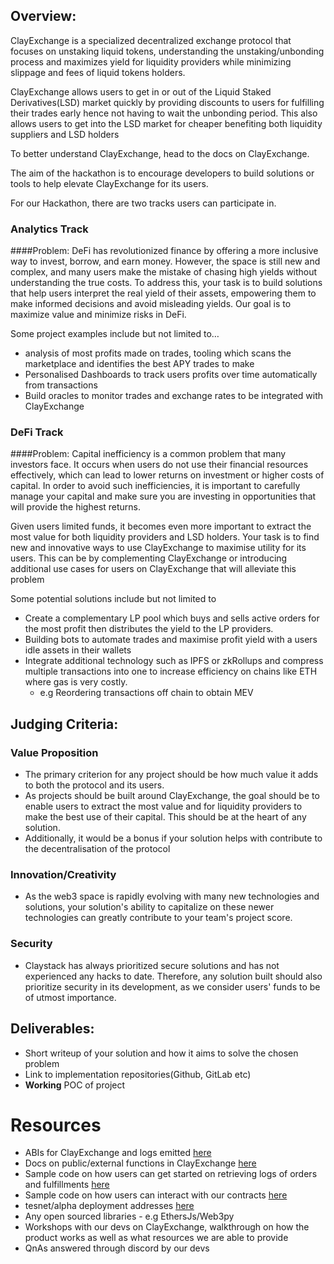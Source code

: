## Overview:

ClayExchange is a specialized decentralized exchange protocol that focuses on unstaking liquid tokens, understanding the unstaking/unbonding process and maximizes yield for liquidity providers while minimizing slippage and fees of liquid tokens holders.

ClayExchange allows users to get in or out of the Liquid Staked Derivatives(LSD) market quickly by providing discounts to users for fulfilling their trades early hence not having to wait the unbonding period. This also allows users to get into the LSD market for cheaper benefiting both liquidity suppliers and LSD holders

To better understand ClayExchange, head to the docs on ClayExchange.

The aim of the hackathon is to  encourage developers to build solutions or tools to help elevate ClayExchange for its users.

For our Hackathon, there are two tracks users can participate in. 

### Analytics Track

####Problem:
DeFi has revolutionized finance by offering a more inclusive way to invest, borrow, and earn money. However, the space is still new and complex, and many users make the mistake of chasing high yields without understanding the true costs. To address this, your task is to build solutions that help users interpret the real yield of their assets, empowering them to make informed decisions and avoid misleading yields. Our goal is to maximize value and minimize risks in DeFi.

Some project examples include but not limited to…

- analysis of most profits made on trades, tooling which scans the marketplace and identifies the best APY trades to make
- Personalised Dashboards to track users profits over time automatically from transactions
- Build oracles to monitor trades and exchange rates to be integrated with ClayExchange


### DeFi Track

####Problem:
Capital inefficiency is a common problem that many investors face. It occurs when users do not use their financial resources effectively, which can lead to lower returns on investment or higher costs of capital. In order to avoid such inefficiencies, it is important to carefully manage your capital and make sure you are investing in opportunities that will provide the highest returns.

Given users limited funds, it becomes even more important to extract the most value for both liquidity providers and LSD holders. Your task is to find new and innovative ways to use ClayExchange to maximise utility for its users. This can be by complementing ClayExchange or introducing additional use cases for users on ClayExchange that will alleviate this problem

Some potential solutions include but not limited to

- Create a complementary LP pool which buys and sells active orders for the most profit then distributes the yield to the LP providers.
- Building bots to automate trades and maximise profit yield with a users idle assets in their wallets
- Integrate additional technology such as IPFS or zkRollups and compress multiple transactions into one to increase efficiency on chains like ETH where gas is very costly.
    - e.g Reordering transactions off chain to obtain MEV


## Judging Criteria:

### Value Proposition

- The primary criterion for any project should be how much value it adds to both the protocol and its users.
- As projects should be built around ClayExchange, the goal should be to enable users to extract the most value and for liquidity providers to make the best use of their capital. This should be at the heart of any solution.
- Additionally, it would be a bonus if your solution helps with contribute to the decentralisation of the protocol


### Innovation/Creativity

- As the web3 space is rapidly evolving with many new technologies and solutions, your solution's ability to capitalize on these newer technologies can greatly contribute to your team's project score.


### Security

- Claystack has always prioritized secure solutions and has not experienced any hacks to date. Therefore, any solution built should also prioritize security in its development, as we consider users' funds to be of utmost importance.


## Deliverables:

- Short writeup of your solution and how it aims to solve the chosen problem
- Link to implementation repositories(Github, GitLab etc)
- **Working** POC of project


# Resources

- ABIs for ClayExchange and logs emitted [here](docs/hackathon/functionAbis_logs.md)
- Docs on public/external functions in ClayExchange [here](docs/clayExchange.md)
- Sample code on how users can get started on retrieving logs of orders and fulfillments [here](docs/hackathon/sample_getLogs.md)
- Sample code on how users can interact with our contracts [here](docs/hackathon/sample_orders.md)
- tesnet/alpha deployment addresses [here](docs/hackathon/deployments.json)
- Any open sourced libraries - e.g EthersJs/Web3py
- Workshops with our devs on ClayExchange, walkthrough on how the product works as well as what resources we are able to provide
- QnAs answered through discord by our devs 
